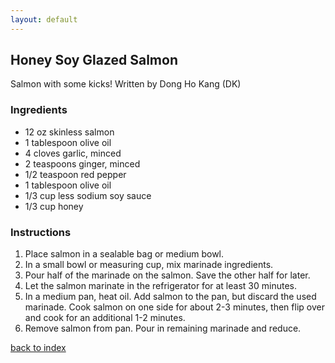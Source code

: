 ```yaml
---
layout: default
---
```


##  Honey Soy Glazed Salmon
Salmon with some kicks!
Written by Dong Ho Kang (DK)

### Ingredients 
- 12 oz skinless salmon
- 1 tablespoon olive oil
- 4 cloves garlic, minced
- 2 teaspoons ginger, minced
- 1/2 teaspoon red pepper
- 1 tablespoon olive oil
- 1/3 cup less sodium soy sauce
- 1/3 cup honey

### Instructions
1. Place salmon in a sealable bag or medium bowl.
2. In a small bowl or measuring cup, mix marinade ingredients.
3. Pour half of the marinade on the salmon. Save the other half for later.
4. Let the salmon marinate in the refrigerator for at least 30 minutes.
5. In a medium pan, heat oil. Add salmon to the pan, but discard the used marinade. Cook salmon on one side for about 2-3 minutes, then flip over and cook for an additional 1-2 minutes.
6. Remove salmon from pan. Pour in remaining marinade and reduce.

<!--
Keep this link to return to the index
-->

[back to index](../)